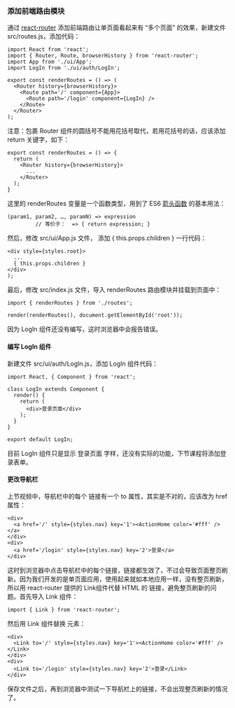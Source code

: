### 添加前端路由模块

通过 [react-router](https://github.com/ReactTraining/react-router) 添加前端路由让单页面看起来有 “多个页面” 的效果，新建文件 src/routes.js，添加代码：

```
import React from 'react';
import { Router, Route, browserHistory } from 'react-router';
import App from './ui/App';
import LogIn from './ui/auth/LogIn';

export const renderRoutes = () => (
  <Router history={browserHistory}>
    <Route path='/' component={App}>
      <Route path='/login' component={LogIn} />
    </Route>
  </Router>
);

```
注意：包裹 Router 组件的圆括号不能用花括号取代，若用花括号的话，应该添加 return 关键字，如下：

```
export const renderRoutes = () => {
  return (
    <Router history={browserHistory}>
      ...
    </Router>
  );
}

```
这里的 renderRoutes 变量是一个函数类型，用到了 ES6 [箭头函数](https://developer.mozilla.org/zh-CN/docs/Web/JavaScript/Reference/Functions/Arrow_functions) 的基本用法：

```
(param1, param2, …, paramN) => expression
         // 等价于：  => { return expression; }

```
然后，修改 src/ui/App.js 文件， 添加 { this.props.children } 一行代码：

```
<div style={styles.root}>
  ...
  { this.props.children }
</div>
);

```
最后，修改 src/index.js 文件，导入 renderRoutes 路由模块并挂载到页面中：

```
import { renderRoutes } from './routes';

render(renderRoutes(), document.getElementById('root'));

```
因为 LogIn 组件还没有编写，这时浏览器中会报告错误。

#### 编写 LogIn 组件

新建文件 src/ui/auth/LogIn.js，添加 LogIn 组件代码：

```
import React, { Component } from 'react';

class LogIn extends Component {
  render() {
    return (
      <div>登录页面</div>
    );
  }
}

export default LogIn;

```
目前 LogIn 组件只是显示 登录页面 字样，还没有实际的功能，下节课程将添加登录表单。

#### 更改导航栏

上节视频中，导航栏中的每个 <a> 链接有一个 to 属性，其实是不对的，应该改为 href 属性：

```
<div>
  <a href='/' style={styles.nav} key='1'><ActionHome color='#fff' /></a>
</div>
<div>
  <a href='/login' style={styles.nav} key='2'>登录</a>
</div>

```
这时到浏览器中点击导航栏中的每个链接，链接都生效了，不过会导致页面整页刷新。因为我们开发的是单页面应用，使用起来就如本地应用一样，没有整页刷新，所以用 react-router 提供的 Link组件代替 HTML 的 <a> 链接，避免整页刷新的问题。首先导入 Link 组件：

```
import { Link } from 'react-router';

```
然后用 Link 组件替换 <a> 元素：

```
<div>
  <Link to='/' style={styles.nav} key='1'><ActionHome color='#fff' /></Link>
</div>
<div>
  <Link to='/login' style={styles.nav} key='2'>登录</Link>
</div>

```
保存文件之后，再到浏览器中测试一下导航栏上的链接，不会出现整页刷新的情况了。
